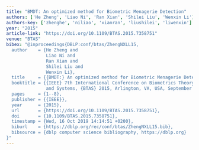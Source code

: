 ```yaml
---
title: "BMDT: An optimized method for Biometric Menagerie Detection"
authors: ['He Zheng', 'Liao Ni', 'Ran Xian', 'Shilei Liu', 'Wenxin Li']
authors-key: ['zhenghe', 'niliao', 'xianran', 'liushilei', 'liwenxin']
year: "2015"
article-link: "https://doi.org/10.1109/BTAS.2015.7358751"
venue: "BTAS"
bibex: "@inproceedings{DBLP:conf/btas/ZhengNXLL15,
  author    = {He Zheng and
               Liao Ni and
               Ran Xian and
               Shilei Liu and
               Wenxin Li},
  title     = {{BMDT:} An optimized method for Biometric Menagerie Detection},
  booktitle = {{IEEE} 7th International Conference on Biometrics Theory, Applications
               and Systems, {BTAS} 2015, Arlington, VA, USA, September 8-11, 2015},
  pages     = {1--8},
  publisher = {{IEEE}},
  year      = {2015},
  url       = {https://doi.org/10.1109/BTAS.2015.7358751},
  doi       = {10.1109/BTAS.2015.7358751},
  timestamp = {Wed, 16 Oct 2019 14:14:51 +0200},
  biburl    = {https://dblp.org/rec/conf/btas/ZhengNXLL15.bib},
  bibsource = {dblp computer science bibliography, https://dblp.org}
}"
---
```

